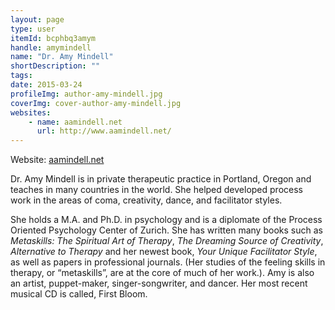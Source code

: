 ```yaml
---
layout: page
type: user
itemId: bcphbq3amym
handle: amymindell
name: "Dr. Amy Mindell"
shortDescription: ""
tags:
date: 2015-03-24
profileImg: author-amy-mindell.jpg
coverImg: cover-author-amy-mindell.jpg
websites:
    - name: aamindell.net
      url: http://www.aamindell.net/
---
```


Website: [aamindell.net](http://www.aamindell.net/)

Dr. Amy Mindell is in private therapeutic practice in Portland, Oregon and teaches in many countries in the world. She helped developed process work in the areas of coma, creativity, dance, and facilitator styles.

She holds a M.A. and Ph.D. in psychology and is a diplomate of the Process Oriented Psychology Center of Zurich. She has written many books such as _Metaskills: The Spiritual Art of Therapy_, _The Dreaming Source of Creativity_, _Alternative to Therapy_ and her newest book, _Your Unique Facilitator Style_, as well as papers in professional journals. (Her studies of the feeling skills in therapy, or “metaskills”, are at the core of much of her work.). Amy is also an artist, puppet-maker, singer-songwriter, and dancer. Her most recent musical CD is called, First Bloom.

